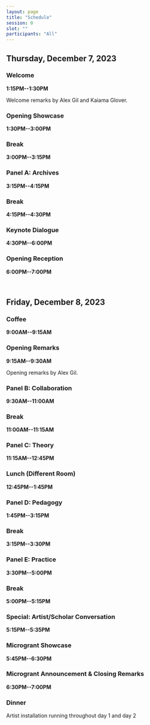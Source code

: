```yaml
---
layout: page
title: "Schedule"
session: 0
slot: ""
participants: "All"
---
```


## Thursday, December 7, 2023

### Welcome

**1:15PM--1:30PM**

Welcome remarks by Alex Gil and Kaiama Glover.

### Opening Showcase

**1:30PM--3:00PM**

### Break

**3:00PM--3:15PM**

### Panel A: Archives

**3:15PM--4:15PM**

### Break

**4:15PM--4:30PM**

### Keynote Dialogue

**4:30PM--6:00PM**

### Opening Reception

**6:00PM--7:00PM**

<br>

## Friday, December 8, 2023

### Coffee

**9:00AM--9:15AM**

### Opening Remarks

**9:15AM--9:30AM**

Opening remarks by Alex Gil.

### Panel B: Collaboration

**9:30AM--11:00AM**

### Break

**11:00AM--11:15AM**

### Panel C: Theory

**11:15AM--12:45PM**

### Lunch (Different Room)

**12:45PM--1:45PM**

### Panel D: Pedagogy

**1:45PM--3:15PM**

### Break

**3:15PM--3:30PM**

### Panel E: Practice

**3:30PM--5:00PM**

### Break

**5:00PM--5:15PM**

### Special: Artist/Scholar Conversation

**5:15PM--5:35PM**

### Microgrant Showcase

**5:45PM--6:30PM**

### Microgrant Announcement & Closing Remarks

**6:30PM--7:00PM**

### Dinner

Artist installation running throughout day 1 and day 2
